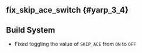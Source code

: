 fix_skip_ace_switch {#yarp_3_4}
-------------------

## Build System

* Fixed toggling the value of `SKIP_ACE` from `ON` to `OFF`
